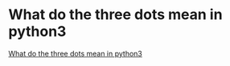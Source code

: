 # What do the three dots mean in python3
[What do the three dots mean in python3](https://aiwithcloud.com/2022/09/19/what_do_the_three_dots_mean_in_python3/)